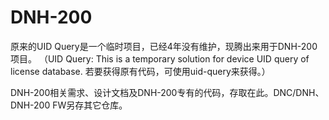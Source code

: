 DNH-200
== 

原来的UID Query是一个临时项目，已经4年没有维护，现腾出来用于DNH-200项目。
（UID Query: This is a temporary solution for device UID query of license database. 若要获得原有代码，可使用uid-query来获得。）

DNH-200相关需求、设计文档及DNH-200专有的代码，存取在此。DNC/DNH、DNH-200 FW另存其它仓库。


